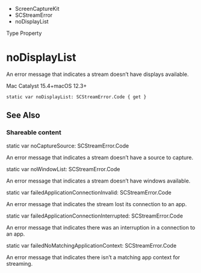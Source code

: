 

- ScreenCaptureKit
- SCStreamError
-  noDisplayList 

Type Property

# noDisplayList

An error message that indicates a stream doesn’t have displays available.

Mac Catalyst 15.4+macOS 12.3+

``` source
static var noDisplayList: SCStreamError.Code { get }
```

## See Also

### Shareable content

static var noCaptureSource: SCStreamError.Code

An error message that indicates a stream doesn’t have a source to capture.

static var noWindowList: SCStreamError.Code

An error message that indicates a stream doesn’t have windows available.

static var failedApplicationConnectionInvalid: SCStreamError.Code

An error message that indicates the stream lost its connection to an app.

static var failedApplicationConnectionInterrupted: SCStreamError.Code

An error message that indicates there was an interruption in a connection to an app.

static var failedNoMatchingApplicationContext: SCStreamError.Code

An error message that indicates there isn’t a matching app context for streaming.

